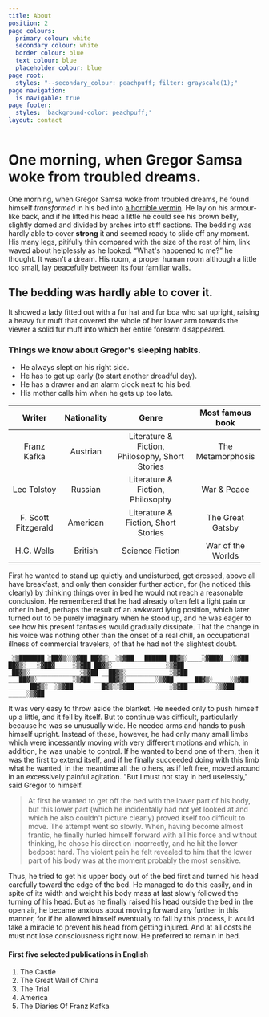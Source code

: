 ```yaml
---
title: About
position: 2
page colours:
  primary colour: white
  secondary colour: white
  border colour: blue
  text colour: blue
  placeholder colour: blue
page root:
  styles: "--secondary_colour: peachpuff; filter: grayscale(1);"
page navigation:
  is navigable: true
page footer:
  styles: 'background-color: peachpuff;'
layout: contact
---
```


# One morning, when Gregor Samsa woke from troubled dreams.

One morning, when Gregor Samsa woke from troubled dreams, he found himself *transformed* in his bed into [a horrible vermin](http://en.wikipedia.org/wiki/Vermin "Wikipedia Vermin"). He lay on his armour-like back, and if he lifted his head a little he could see his brown belly, slightly domed and divided by arches into stiff sections. The bedding was hardly able to cover **strong** it and seemed ready to slide off any moment. His many legs, pitifully thin compared with the size of the rest of him, link waved about helplessly as he looked. “What's happened to me?” he thought. It wasn't a dream. His room, a proper human room although a little too small, lay peacefully between its four familiar walls.

<!-- break -->

## The bedding was hardly able to cover it.

It showed a lady fitted out with a fur hat and fur boa who sat upright, raising a heavy fur muff that covered the whole of her lower arm towards the viewer a solid fur muff into which her entire forearm disappeared.

<!-- style: border-bottom: none; -->

<!-- break -->

<!-- style: width: 50vw; height: 50vw; border-radius: 100%; background-color: var(--text_colour); border: none; padding: 0; -->

<!-- break -->

### Things we know about Gregor's sleeping habits.

- He always slept on his right side.
- He has to get up early (to start another dreadful day).
- He has a drawer and an alarm clock next to his bed.
- His mother calls him when he gets up too late.

<!-- break -->

|        Writer       | Nationality |                      Genre                      |  Most famous book |
|:-------------------:|:-----------:|:-----------------------------------------------:|:-----------------:|
|     Franz Kafka     |   Austrian  | Literature & Fiction, Philosophy, Short Stories | The Metamorphosis |
|     Leo Tolstoy     |   Russian   |         Literature & Fiction, Philosophy        |    War & Peace    |
| F. Scott Fitzgerald |   American  |       Literature & Fiction, Short Stories       |  The Great Gatsby |
|      H.G. Wells     |   British   |                 Science Fiction                 | War of the Worlds |

<!-- break -->

First he wanted to stand up quietly and undisturbed, get dressed, above all have breakfast, and only then consider further action, for (he noticed this clearly) by thinking things over in bed he would not reach a reasonable conclusion. He remembered that he had already often felt a light pain or other in bed, perhaps the result of an awkward lying position, which later turned out to be purely imaginary when he stood up, and he was eager to see how his present fantasies would gradually dissipate. That the change in his voice was nothing other than the onset of a real chill, an occupational illness of commercial travelers, of that he had not the slightest doubt.

`_░▒███████
░██▓▒░░▒▓██
██▓▒░__░▒▓██___██████
██▓▒░____░▓███▓__░▒▓██
██▓▒░___░▓██▓_____░▒▓██
██▓▒░_______________░▒▓██
_██▓▒░______________░▒▓██
__██▓▒░____________░▒▓██
___██▓▒░__________░▒▓██
____██▓▒░________░▒▓██
_____██▓▒░_____░▒▓██
______██▓▒░__░▒▓██
_______█▓▒░░▒▓██
_________░▒▓██
_______░▒▓██
_____░▒▓██`

<!-- break -->

It was very easy to throw aside the blanket. He needed only to push himself up a little, and it fell by itself. But to continue was difficult, particularly because he was so unusually wide. He needed arms and hands to push himself upright. Instead of these, however, he had only many small limbs which were incessantly moving with very different motions and which, in addition, he was unable to control. If he wanted to bend one of them, then it was the first to extend itself, and if he finally succeeded doing with this limb what he wanted, in the meantime all the others, as if left free, moved around in an excessively painful agitation. "But I must not stay in bed uselessly," said Gregor to himself.

> At first he wanted to get off the bed with the lower part of his body, but this lower part (which he incidentally had not yet looked at and which he also couldn't picture clearly) proved itself too difficult to move. The attempt went so slowly. When, having become almost frantic, he finally hurled himself forward with all his force and without thinking, he chose his direction incorrectly, and he hit the lower bedpost hard. The violent pain he felt revealed to him that the lower part of his body was at the moment probably the most sensitive.

Thus, he tried to get his upper body out of the bed first and turned his head carefully toward the edge of the bed. He managed to do this easily, and in spite of its width and weight his body mass at last slowly followed the turning of his head. But as he finally raised his head outside the bed in the open air, he became anxious about moving forward any further in this manner, for if he allowed himself eventually to fall by this process, it would take a miracle to prevent his head from getting injured. And at all costs he must not lose consciousness right now. He preferred to remain in bed.

<!-- break -->

#### First five selected publications in English
1. The Castle
2. The Great Wall of China
3. The Trial
4. America	
5. The Diaries Of Franz Kafka